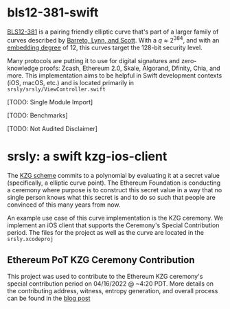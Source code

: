 # bls12-381-swift

[BLS12-381](https://electriccoin.co/blog/new-snark-curve/) is a pairing friendly elliptic curve that's part of a larger family of curves described by [Barreto, Lynn, and Scott](https://eprint.iacr.org/2002/088.pdf). With a $q \approx 2^{384}$, and with an [embedding degree](https://hackmd.io/@benjaminion/bls12-381#Embedding-degree) of 12, this curves target the 128-bit security level.

Many protocols are putting it to use for digital signatures and zero-knowledge proofs: Zcash, Ethereum 2.0, Skale, Algorand, Dfinity, Chia, and more. This implementation aims to be helpful in Swift development contexts (iOS, macOS, etc.) and is located primarily in ```srsly/srsly/ViewController.swift```

[TODO: Single Module Import]

[TODO: Benchmarks]

[TODO: Not Audited Disclaimer]

# srsly: a swift kzg-ios-client

The [KZG scheme](https://www.iacr.org/archive/asiacrypt2010/6477178/6477178.pdf) commits to a polynomial by evaluating it at a secret value (specifically, a elliptic curve point). The Ethereum Foundation is conducting a ceremony where purpose is to construct this secret value in a way that no single person knows what this secret is and to do so such that people are convinced of this many years from now. 

An example use case of this curve implementation is the KZG ceremony. We implement an iOS client that supports the Ceremony's Special Contribution period. The files for the project as well as the curve are located in the ```srsly.xcodeproj```

## Ethereum PoT KZG Ceremony Contribution

This project was used to contribute to the Ethereum KZG ceremony's special contribution period on 04/16/2022 @ ~4:20 PDT. More details on the contributing address, witness, entropy generation, and overall process can be found in the [blog post](./blog.md)

